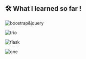 
## 🛠 What I learned so far !
![boostrap&jquery](https://i.imgur.com/tmndP9b.png)

![trio](https://i.imgur.com/NKSFpH0.png)

![flask](https://i.imgur.com/OaPZfPL.png) 

![one](https://i.imgur.com/lhh4HYj.png) 

<!---
xieb3cky/xieb3cky is a ✨ special ✨ repository because its `README.md` (this file) appears on your GitHub profile.
You can click the Preview link to take a look at your changes.
--->
